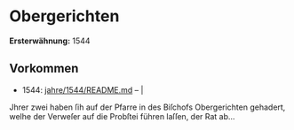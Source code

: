 # Obergerichten

**Ersterwähnung:** 1544

## Vorkommen
- 1544: [jahre/1544/README.md](../jahre/1544/README.md) – |

Jhrer zwei haben ſih auf der Pfarre in des Biſchofs
Obergerichten gehadert, welhe der Verweſer auf die
Probſtei führen laſſen, der Rat ab...
